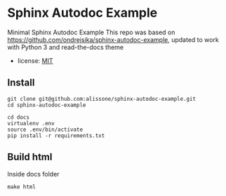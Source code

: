 # Sphinx Autodoc Example

Minimal Sphinx Autodoc Example
This repo was based on https://github.com/ondrejsika/sphinx-autodoc-example, updated to work with Python 3 and read-the-docs theme

- license: [MIT](https://ondrejsika.com/license/mit.txt)

## Install

```
git clone git@github.com:alissone/sphinx-autodoc-example.git
cd sphinx-autodoc-example

cd docs
virtualenv .env
source .env/bin/activate
pip install -r requirements.txt
```

## Build html

Inside docs folder

```make html```
